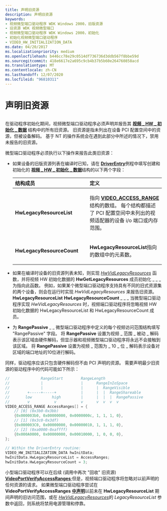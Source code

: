 ```yaml
---
title: 声明旧资源
description: 声明旧资源
keywords:
- 视频微型端口驱动程序 WDK Windows 2000，旧版资源
- 旧资源 WDK 视频微型端口
- 视频微型端口驱动程序 WDK Windows 2000，初始化
- 初始化视频微型端口驱动程序
- VIDEO_HW_INITIALIZATION_DATA
ms.date: 04/20/2017
ms.localizationpriority: medium
ms.openlocfilehash: b446cc78e29c0514df736736d3ddb567f8bbe59d
ms.sourcegitcommit: 418e6617e2a695c9cb4b37b5b60e264760858acd
ms.translationtype: MT
ms.contentlocale: zh-CN
ms.lasthandoff: 12/07/2020
ms.locfileid: "96810311"
---
```

# <a name="claiming-legacy-resources"></a>声明旧资源


## <span id="ddk_claiming_legacy_resources_gg"></span><span id="DDK_CLAIMING_LEGACY_RESOURCES_GG"></span>


在驱动程序初始化期间，视频微型端口驱动程序必须声明并报告其 [**视频 \_ HW \_ 初始化 \_ 数据**](/windows-hardware/drivers/ddi/video/ns-video-_video_hw_initialization_data) 结构中的所有旧资源。 旧资源是指未列出在设备 PCI 配置空间中的资源，但被设备解码。 基于 NT 的操作系统会在遇到此部分中所述的情况下，禁用未报告的旧资源。

微型端口驱动程序必须执行以下操作来报告此类旧资源：

- 如果设备的旧版资源列表在编译时已知，请在 [**DriverEntry**](./driverentry-of-video-miniport-driver.md)例程中填写创建和初始化的 [**视频 \_ HW \_ 初始化 \_ 数据**](/windows-hardware/drivers/ddi/video/ns-video-_video_hw_initialization_data)结构的以下两个字段：

  <table>
  <colgroup>
  <col width="50%" />
  <col width="50%" />
  </colgroup>
  <thead>
  <tr class="header">
  <th align="left">结构成员</th>
  <th align="left">定义</th>
  </tr>
  </thead>
  <tbody>
  <tr class="odd">
  <td align="left"><p><strong>HwLegacyResourceList</strong></p></td>
  <td align="left"><p>指向 <a href="/windows-hardware/drivers/ddi/video/ns-video-_video_access_range" data-raw-source="[&lt;strong&gt;VIDEO_ACCESS_RANGE&lt;/strong&gt;](/windows-hardware/drivers/ddi/video/ns-video-_video_access_range)"><strong>VIDEO_ACCESS_RANGE</strong></a> 结构的数组。 每个结构都描述了 PCI 配置空间中未列出的视频适配器的设备 i/o 端口或内存范围。</p></td>
  </tr>
  <tr class="even">
  <td align="left"><p><strong>HwLegacyResourceCount</strong></p></td>
  <td align="left"><p><strong>HwLegacyResourceList</strong>指向的数组中的元素数。</p></td>
  </tr>
  </tbody>
  </table>

     

<!-- -->

-   如果在编译时设备的旧资源列表未知，则实现 [*HwVidLegacyResources*](/windows-hardware/drivers/ddi/video/nc-video-pvideo_hw_legacyresources) 函数，并将视频 HW 初始化数据的 **HwGetLegacyResources** 成员初始化 \_ \_ \_ 为指向此函数。 例如，如果某个微型端口驱动程序支持具有不同的旧式资源集的两个设备，则会在运行时实现 *HwVidLegacyResources* 来报告旧资源。 **HwLegacyResourceList** **HwLegacyResourceCount** \_ \_ \_ 当微型端口驱动程序实现 *HwVidLegacyResources* 时，视频端口驱动程序将忽略视频 HW 初始化数据的 HwLegacyResourceList 和 HwLegacyResourceCount 成员。

-   为 **RangePassive** \_ \_ 微型端口驱动程序中定义的每个视频访问范围结构填写 "RangePassive" 字段。 将 **RangePassive** 设置为视频 \_ 范围 \_ 被动 \_ 解码表示该区域由硬件解码，但显示器和视频微型端口驱动程序将永远不会接触到该区域。 将 **RangePassive** 设置为视频 \_ 范围为 \_ 10 \_ 位 \_ 解码表示设备对区域的端口地址的10位进行解码。

同样，驱动程序应该只包含硬件解码但不由 PCI 声明的资源。 需要声明最少旧资源的驱动程序中的代码可能如下所示：

```cpp
//              RangeStart        RangeLength
//              |                 |      RangeInIoSpace
//              |                 |      |  RangeVisible
//        +-----+-----+           |      |  |  RangeShareable
//       low         high         |      |  |  |  RangePassive
//        v           v           v      v  v  v  v
VIDEO_ACCESS_RANGE AccessRanges[] = {
    // [0] (0x3b0-0x3bb)
    {0x000003b0, 0x00000000, 0x0000000c, 1, 1, 1, 0},
    // [1] (0x3c0-0x3df)
    {0x000003C0, 0x00000000, 0x00000010, 1, 1, 1, 0},
    // [2] (0xa0000-0xaffff)
    {0x000A0000, 0x00000000, 0x00010000, 1, 0, 0, 0},
};
 
// Within the DriverEntry routine:
VIDEO_HW_INITIALIZATION_DATA hwInitData;
hwInitData.HwLegacyResourceList = AccessRanges;
hwInitData.HwLegacyResourceCount = 3;
```

小型端口驱动程序可以在后续 (调用中再次 "回收" 旧资源) [**VideoPortVerifyAccessRanges**](/windows-hardware/drivers/ddi/video/nf-video-videoportverifyaccessranges);但是，视频端口驱动程序将忽略对以前声明的任何资源的请求。 如果微型端口驱动程序尝试在 **VideoPortVerifyAccessRanges** [**中声明**](./driverentry-of-video-miniport-driver.md)以前未在 **HwLegacyResourceList** 期间声明的旧访问范围，或在 [*HwVidLegacyResources*](/windows-hardware/drivers/ddi/video/nc-video-pvideo_hw_legacyresources)的 *LegacyResourceList* 参数中返回，则系统将禁用电源管理和停靠。

